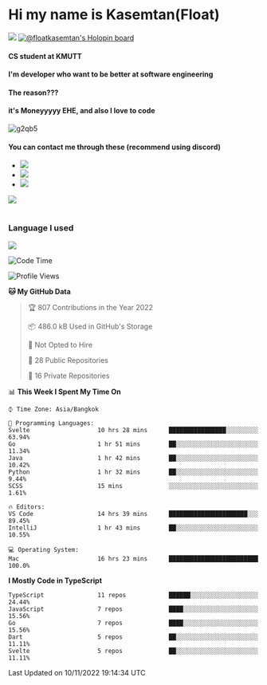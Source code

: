 # Hi my name is Kasemtan(Float)
![](https://64.media.tumblr.com/9c2a8f831efe8da556ffbf89cebb52c9/b86c1ab833a37e32-93/s1280x1920/d000dc22f75df64be2bc150f5fa69c4f6df6bb07.gifv)
[![@floatkasemtan's Holopin board](https://holopin.me/floatkasemtan)](https://holopin.io/@floatkasemtan)
#### CS student at KMUTT
#### I'm developer who want to be better at software engineering
#### The reason???
#### it's Moneyyyyy EHE, and also I love to code
![g2qb5](https://user-images.githubusercontent.com/69688279/175812510-9235eaf7-72f7-40d3-b163-56efa9aa5c6b.gif)

#### You can contact me through these (recommend using discord)
- [![](https://img.shields.io/badge/Discord-5865F2?logo=Discord&logoColor=white)](https://discordapp.com/users/278155096225742848)
- [![](https://img.shields.io/badge/Facebook-1877F2?logo=facebook&logoColor=white)](https://www.facebook.com/float.teavasirichokchai/)
- [![](https://img.shields.io/badge/linkedin-0A66C2?logo=linkedin&logoColor=white)](https://www.linkedin.com/in/kasemtan-teavasirichokchai-975531227/)

[![](https://github-readme-stats.vercel.app/api?username=FloatKasemtan&show_icons=true&theme=nightowl)]()
#
### Language I used
[![](https://github-readme-stats.vercel.app/api/top-langs/?username=FloatKasemtan&layout=compact&theme=nightowl)]()
<!--START_SECTION:waka-->
![Code Time](http://img.shields.io/badge/Code%20Time-792%20hrs%2020%20mins-blue)

![Profile Views](http://img.shields.io/badge/Profile%20Views-6-blue)

**🐱 My GitHub Data** 

> 🏆 807 Contributions in the Year 2022
 > 
> 📦 486.0 kB Used in GitHub's Storage 
 > 
> 🚫 Not Opted to Hire
 > 
> 📜 28 Public Repositories 
 > 
> 🔑 16 Private Repositories  
 > 
📊 **This Week I Spent My Time On** 

```text
⌚︎ Time Zone: Asia/Bangkok

💬 Programming Languages: 
Svelte                   10 hrs 28 mins      ████████████████░░░░░░░░░   63.94% 
Go                       1 hr 51 mins        ██░░░░░░░░░░░░░░░░░░░░░░░   11.34% 
Java                     1 hr 42 mins        ██░░░░░░░░░░░░░░░░░░░░░░░   10.42% 
Python                   1 hr 32 mins        ██░░░░░░░░░░░░░░░░░░░░░░░   9.44% 
SCSS                     15 mins             ░░░░░░░░░░░░░░░░░░░░░░░░░   1.61%

🔥 Editors: 
VS Code                  14 hrs 39 mins      ██████████████████████░░░   89.45% 
IntelliJ                 1 hr 43 mins        ██░░░░░░░░░░░░░░░░░░░░░░░   10.55%

💻 Operating System: 
Mac                      16 hrs 23 mins      █████████████████████████   100.0%

```

**I Mostly Code in TypeScript** 

```text
TypeScript               11 repos            ██████░░░░░░░░░░░░░░░░░░░   24.44% 
JavaScript               7 repos             ████░░░░░░░░░░░░░░░░░░░░░   15.56% 
Go                       7 repos             ████░░░░░░░░░░░░░░░░░░░░░   15.56% 
Dart                     5 repos             ██░░░░░░░░░░░░░░░░░░░░░░░   11.11% 
Svelte                   5 repos             ██░░░░░░░░░░░░░░░░░░░░░░░   11.11%

```



 Last Updated on 10/11/2022 19:14:34 UTC
<!--END_SECTION:waka-->
<!--
**FloatKasemtan/FloatKasemtan** is a ✨ _special_ ✨ repository because its `README.md` (this file) appears on your GitHub profile.

Here are some ideas to get you started:

- 🔭 I’m currently working on ...
- 🌱 I’m currently learning ...
- 👯 I’m looking to collaborate on ...
- 🤔 I’m looking for help with ...
- 💬 Ask me about ...
- 📫 How to reach me: ...
- 😄 Pronouns: ...
- ⚡ Fun fact: ...
-->

